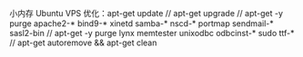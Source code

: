 小内存 Ubuntu VPS 优化：apt-get update // apt-get upgrade //  apt-get -y purge apache2-* bind9-* xinetd samba-* nscd-* portmap sendmail-* sasl2-bin //  apt-get -y purge lynx memtester unixodbc odbcinst-* sudo ttf-* //  apt-get autoremove &amp;&amp; apt-get clean ​​​​